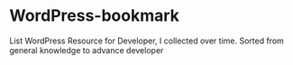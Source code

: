 # WordPress-bookmark
List WordPress Resource for Developer, I collected  over time. Sorted from general knowledge to advance developer
